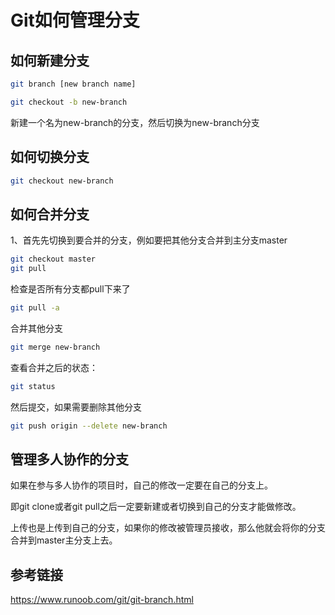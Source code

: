 # Git如何管理分支

## 如何新建分支

```bash
git branch [new branch name]
```

```bash
git checkout -b new-branch
```

新建一个名为new-branch的分支，然后切换为new-branch分支

## 如何切换分支

```bash
git checkout new-branch
```

## 如何合并分支

1、首先先切换到要合并的分支，例如要把其他分支合并到主分支master

```bash
git checkout master
git pull
```

检查是否所有分支都pull下来了

```bash
git pull -a
```

合并其他分支
```bash
git merge new-branch
```

查看合并之后的状态：
```bash
git status
```

然后提交，如果需要删除其他分支
```bash
git push origin --delete new-branch
```

## 管理多人协作的分支

如果在参与多人协作的项目时，自己的修改一定要在自己的分支上。

即git clone或者git pull之后一定要新建或者切换到自己的分支才能做修改。

上传也是上传到自己的分支，如果你的修改被管理员接收，那么他就会将你的分支合并到master主分支上去。

## 参考链接

https://www.runoob.com/git/git-branch.html
